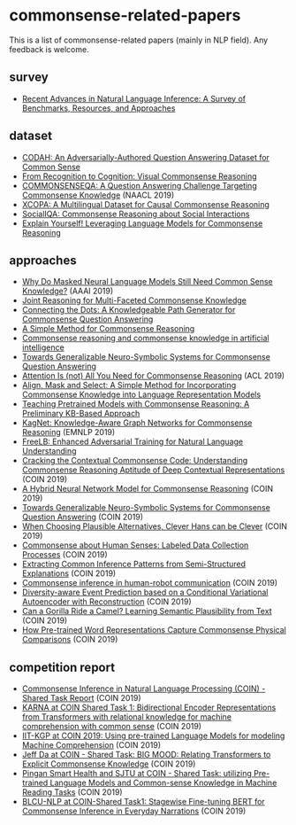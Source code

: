 # commonsense-related-papers
This is a list of commonsense-related papers (mainly in NLP field). Any feedback is welcome.


## survey
- [Recent Advances in Natural Language Inference: A Survey of Benchmarks, Resources, and Approaches](https://arxiv.org/abs/1904.01172)


## dataset
- [CODAH: An Adversarially-Authored Question Answering Dataset for Common Sense](https://arxiv.org/abs/1904.04365)
- [From Recognition to Cognition: Visual Commonsense Reasoning](https://arxiv.org/abs/1811.10830)
- [COMMONSENSEQA: A Question Answering Challenge Targeting Commonsense Knowledge](https://www.aclweb.org/anthology/N19-1421.pdf) (NAACL 2019)
- [XCOPA: A Multilingual Dataset for Causal Commonsense Reasoning](https://arxiv.org/abs/2005.00333)
- [SocialIQA: Commonsense Reasoning about Social Interactions](https://arxiv.org/abs/1904.09728)
- [Explain Yourself! Leveraging Language Models for Commonsense Reasoning](https://arxiv.org/abs/1906.02361)

## approaches
- [Why Do Masked Neural Language Models Still Need Common Sense Knowledge?](https://arxiv.org/abs/1911.03024) (AAAI 2019)
- [Joint Reasoning for Multi-Faceted Commonsense Knowledge](https://arxiv.org/abs/2001.04170)
- [Connecting the Dots: A Knowledgeable Path Generator for Commonsense Question Answering](https://arxiv.org/abs/2005.00691)
- [A Simple Method for Commonsense Reasoning](https://arxiv.org/abs/1806.02847)
- [Commonsense reasoning and commonsense knowledge in artificial intelligence](https://dl.acm.org/doi/10.1145/2701413)
- [Towards Generalizable Neuro-Symbolic Systems for Commonsense Question Answering](https://arxiv.org/abs/1910.14087)
- [Attention Is (not) All You Need for Commonsense Reasoning](https://www.aclweb.org/anthology/P19-1477.pdf) (ACL 2019)
- [Align, Mask and Select: A Simple Method for Incorporating Commonsense Knowledge into Language Representation Models](https://arxiv.org/abs/1908.06725)
- [Teaching Pretrained Models with Commonsense Reasoning: A Preliminary KB-Based Approach](https://arxiv.org/abs/1909.09743)
- [KagNet: Knowledge-Aware Graph Networks for Commonsense Reasoning](https://arxiv.org/abs/1909.02151) (EMNLP 2019)
- [FreeLB: Enhanced Adversarial Training for Natural Language Understanding](https://arxiv.org/abs/1909.11764)
- [Cracking the Contextual Commonsense Code: Understanding Commonsense Reasoning Aptitude of Deep Contextual Representations](https://www.aclweb.org/anthology/D19-6001/) (COIN 2019)
- [A Hybrid Neural Network Model for Commonsense Reasoning](https://www.aclweb.org/anthology/D19-6002/) (COIN 2019)
- [Towards Generalizable Neuro-Symbolic Systems for Commonsense Question Answering](https://www.aclweb.org/anthology/D19-6003/) (COIN 2019)
- [When Choosing Plausible Alternatives, Clever Hans can be Clever](https://www.aclweb.org/anthology/D19-6004/) (COIN 2019)
- [Commonsense about Human Senses: Labeled Data Collection Processes](https://www.aclweb.org/anthology/D19-6005/) (COIN 2019)
- [Extracting Common Inference Patterns from Semi-Structured Explanations](https://www.aclweb.org/anthology/D19-6006/) (COIN 2019)
- [Commonsense inference in human-robot communication](https://www.aclweb.org/anthology/D19-6013/) (COIN 2019)
- [Diversity-aware Event Prediction based on a Conditional Variational Autoencoder with Reconstruction](https://www.aclweb.org/anthology/D19-6014/) (COIN 2019)
- [Can a Gorilla Ride a Camel? Learning Semantic Plausibility from Text](https://www.aclweb.org/anthology/D19-6015/) (COIN 2019)
- [How Pre-trained Word Representations Capture Commonsense Physical Comparisons](https://www.aclweb.org/anthology/D19-6016/) (COIN 2019)


## competition report
- [Commonsense Inference in Natural Language Processing (COIN) - Shared Task Report](https://www.aclweb.org/anthology/D19-6007/) (COIN 2019)
- [KARNA at COIN Shared Task 1: Bidirectional Encoder Representations from Transformers with relational knowledge for machine comprehension with common sense](https://www.aclweb.org/anthology/D19-6008/) (COIN 2019)
- [IIT-KGP at COIN 2019: Using pre-trained Language Models for modeling Machine Comprehension](https://www.aclweb.org/anthology/D19-6009/) (COIN 2019)
- [Jeff Da at COIN - Shared Task: BIG MOOD: Relating Transformers to Explicit Commonsense Knowledge](https://www.aclweb.org/anthology/D19-6010/) (COIN 2019)
- [Pingan Smart Health and SJTU at COIN - Shared Task: utilizing Pre-trained Language Models and Common-sense Knowledge in Machine Reading Tasks](https://www.aclweb.org/anthology/D19-6011/) (COIN 2019)
- [BLCU-NLP at COIN-Shared Task1: Stagewise Fine-tuning BERT for Commonsense Inference in Everyday Narrations](https://www.aclweb.org/anthology/D19-6012/) (COIN 2019)
